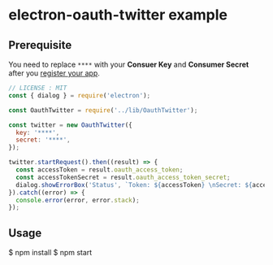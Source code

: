 # electron-oauth-twitter example

## Prerequisite

You need to replace `****` with your **Consuer Key** and **Consumer Secret**
after you [register your app]((https://apps.twitter.com/)).

```javascript
// LICENSE : MIT
const { dialog } = require('electron');

const OauthTwitter = require('../lib/OauthTwitter');

const twitter = new OauthTwitter({
  key: '****',
  secret: '****',
});

twitter.startRequest().then((result) => {
  const accessToken = result.oauth_access_token;
  const accessTokenSecret = result.oauth_access_token_secret;
  dialog.showErrorBox('Status', `Token: ${accessToken} \nSecret: ${accessTokenSecret}`);
}).catch((error) => {
  console.error(error, error.stack);
});

```

## Usage

  $ npm install
  $ npm start
